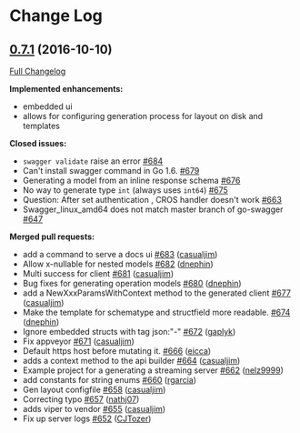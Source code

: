 # Change Log

## [0.7.1](https://github.com/circl-dev/go-swagger/tree/0.7.1) (2016-10-10)
[Full Changelog](https://github.com/circl-dev/go-swagger/compare/0.7.0...0.7.1)

**Implemented enhancements:**

- embedded ui
- allows for configuring generation process for layout on disk and templates

**Closed issues:**

- `swagger validate` raise an error [\#684](https://github.com/circl-dev/go-swagger/issues/684)
- Can't install swagger command in Go 1.6. [\#679](https://github.com/circl-dev/go-swagger/issues/679)
- Generating a model from an inline response schema [\#676](https://github.com/circl-dev/go-swagger/issues/676)
- No way to generate type `int` \(always uses `int64`\) [\#675](https://github.com/circl-dev/go-swagger/issues/675)
- Question: After set authentication , CROS handler doesn't work [\#663](https://github.com/circl-dev/go-swagger/issues/663)
- Swagger\_linux\_amd64 does not match master branch of go-swagger [\#647](https://github.com/circl-dev/go-swagger/issues/647)

**Merged pull requests:**

- add a command to serve a docs ui [\#683](https://github.com/circl-dev/go-swagger/pull/683) ([casualjim](https://github.com/casualjim))
- Allow x-nullable for nested models [\#682](https://github.com/circl-dev/go-swagger/pull/682) ([dnephin](https://github.com/dnephin))
- Multi success for client [\#681](https://github.com/circl-dev/go-swagger/pull/681) ([casualjim](https://github.com/casualjim))
- Bug fixes for generating operation models [\#680](https://github.com/circl-dev/go-swagger/pull/680) ([dnephin](https://github.com/dnephin))
- add a NewXxxParamsWithContext method to the generated client [\#677](https://github.com/circl-dev/go-swagger/pull/677) ([casualjim](https://github.com/casualjim))
- Make the template for schematype and structfield  more readable. [\#674](https://github.com/circl-dev/go-swagger/pull/674) ([dnephin](https://github.com/dnephin))
- Ignore embedded structs with tag json:"-" [\#672](https://github.com/circl-dev/go-swagger/pull/672) ([gaplyk](https://github.com/gaplyk))
- Fix appveyor [\#671](https://github.com/circl-dev/go-swagger/pull/671) ([casualjim](https://github.com/casualjim))
- Default https host before mutating it. [\#666](https://github.com/circl-dev/go-swagger/pull/666) ([eicca](https://github.com/eicca))
- adds a context method to the api builder [\#664](https://github.com/circl-dev/go-swagger/pull/664) ([casualjim](https://github.com/casualjim))
- Example project for a generating a streaming server [\#662](https://github.com/circl-dev/go-swagger/pull/662) ([nelz9999](https://github.com/nelz9999))
- add constants for string enums [\#660](https://github.com/circl-dev/go-swagger/pull/660) ([rgarcia](https://github.com/rgarcia))
- Gen layout configfile [\#658](https://github.com/circl-dev/go-swagger/pull/658) ([casualjim](https://github.com/casualjim))
- Correcting typo [\#657](https://github.com/circl-dev/go-swagger/pull/657) ([nathj07](https://github.com/nathj07))
- adds viper to vendor [\#655](https://github.com/circl-dev/go-swagger/pull/655) ([casualjim](https://github.com/casualjim))
- Fix up server logs [\#652](https://github.com/circl-dev/go-swagger/pull/652) ([CJTozer](https://github.com/CJTozer))

